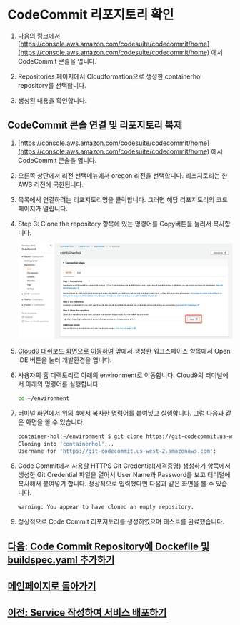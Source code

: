 # CodeCommit 리포지토리 확인

1. 다음의 링크에서 [https://console.aws.amazon.com/codesuite/codecommit/home](https://console.aws.amazon.com/codesuite/codecommit/home) 에서 CodeCommit 콘솔을 엽니다.

2. Repositories 페이지에서 Cloudformation으로 생성한 containerhol repository를 선택합니다.

3. 생성된 내용을 확인합니다.

## CodeCommit 콘솔 연결 및 리포지토리 복제

1. [https://console.aws.amazon.com/codesuite/codecommit/home](https://console.aws.amazon.com/codesuite/codecommit/home) 에서 CodeCommit 콘솔을 엽니다.

2. 오른쪽 상단에서 리전 선택메뉴에서 oregon 리전을 선택합니다. 리포지토리는 한 AWS 리전에 국한됩니다.

3. 목록에서 연결하려는 리포지토리명을 클릭합니다. 그러면 해당 리포지토리의 코드 페이지가 열립니다.

4. Step 3: Clone the repository 항목에 있는 명령어를 Copy버튼을 눌러서 복사합니다.

    ![Alt](../images/codecommit/copy-codecommit-repo-url.png "generate git credential")

5. [Cloud9 대쉬보드 화면으로 이동하여](https://us-west-2.console.aws.amazon.com/cloud9/home?region=us-west-2) 앞에서 생성한 워크스페이스 항목에서 Open IDE 버튼을 눌러 개발환경을 엽니다.

6. 사용자의 홈 디렉토리로 아래의 environment로 이동합니다. Cloud9의 터미널에서 아래의 명령어를 실행합니다.

     ```bash
     cd ~/environment
     ```

7. 터미널 화면에서 위의 4에서 복사한 명령어를 붙여넣고 실행합니다. 그럼 다음과 같은 화면을 볼 수 있습니다.

     ```bash
     container-hol:~/environment $ git clone https://git-codecommit.us-west-2.amazonaws.com/v1/repos/containerhol
     Cloning into 'containerhol'...
     Username for 'https://git-codecommit.us-west-2.amazonaws.com':
     ```

8. Code Commit에서 사용할 HTTPS Git Credential(자격증명) 생성하기 항목에서 생성한 Git Credential 파일을 열어서 User Name과 Password를 보고 터미털에 복사해서 붙여넣기 합니다. 정상적으로 입력했다면 다음과 같은 화면을 볼 수 있습니다.

     ```bash
     warning: You appear to have cloned an empty repository.
     ```

9. 정상적으로 Code Commit 리포지토리를 생성하였으며 테스트를 완료했습니다.

## [다음: Code Commit Repository에 Dockefile 및 buildspec.yaml 추가하기](create-resource-for-build.md)

## [메인페이지로 돌아가기](../README.md)

## [이전: Service 작성하여 서비스 배포하기](create-service.md)
